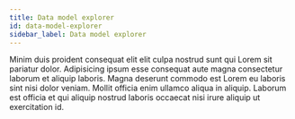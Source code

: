 ```yaml
---
title: Data model explorer
id: data-model-explorer
sidebar_label: Data model explorer
---
```


<!-- @part src="../parts/data-model-explorer/h1-data-model-explorer-description.md" -->

Minim duis proident consequat elit elit culpa nostrud sunt qui Lorem sit pariatur dolor. Adipisicing ipsum esse consequat aute magna consectetur laborum et aliquip laboris. Magna deserunt commodo est Lorem eu laboris sint nisi dolor veniam. Mollit officia enim ullamco aliqua in aliquip. Laborum est officia et qui aliquip nostrud laboris occaecat nisi irure aliquip ut exercitation id.
<!-- @/part -->

<!-- @part src="../parts/data-model-explorer/h1-data-model-explorer-body.md" -->
<!-- Your content goes here, replacing this comment -->
<!-- @/part -->

